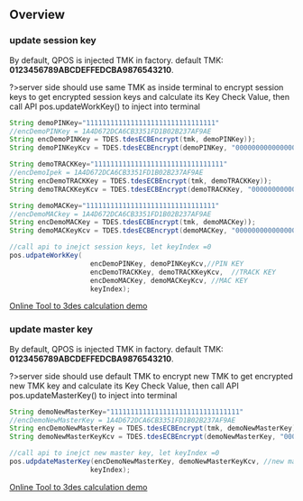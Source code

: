 ## Overview

### update session key
By default, QPOS is injected TMK in factory. default TMK: **0123456789ABCDEFFEDCBA9876543210**. 

?>server side should use same TMK as inside terminal to encrypt session keys to get encrypted session keys and calculate its Key Check Value, then call API pos.updateWorkKey() to inject into terminal
``` java
String demoPINKey="11111111111111111111111111111111"
//encDemoPINKey = 1A4D672DCA6CB3351FD1B02B237AF9AE
String encDemoPINKey = TDES.tdesECBEncrypt(tmk, demoPINKey)); 
String demoPINKeyKcv = TDES.tdesECBEncrypt(demoPINKey, "0000000000000000")); 

String demoTRACKKey="11111111111111111111111111111111"
//encDemoIpek = 1A4D672DCA6CB3351FD1B02B237AF9AE
String encDemoTRACKKey = TDES.tdesECBEncrypt(tmk, demoTRACKKey)); 
String demoTRACKKeyKcv = TDES.tdesECBEncrypt(demoTRACKKey, "0000000000000000")); 

String demoMACKey="11111111111111111111111111111111"
//encDemoMACkey = 1A4D672DCA6CB3351FD1B02B237AF9AE
String encDemoMACKey = TDES.tdesECBEncrypt(tmk, demoMACKey)); 
String demoMACKeyKcv = TDES.tdesECBEncrypt(demoMACKey, "0000000000000000")); 

//call api to inejct session keys, let keyIndex =0
pos.udpateWorkKey(
                    encDemoPINKey, demoPINKeyKcv,//PIN KEY
                    encDemoTRACKKey, demoTRACKKeyKcv,  //TRACK KEY
                    encDemoMACKey, demoMACKeyKcv, //MAC KEY
                    keyIndex);

```

[Online Tool to 3des calculation demo](http://extranet.cryptomathic.com/descalc/index?key=0123456789ABCDEFFEDCBA9876543210&iv=0000000000000000&input=11111111111111111111111111111111&mode=ecb&action=Encrypt&output=1A4D672DCA6CB3351FD1B02B237AF9AE)


### update master key

By default, QPOS is injected TMK in factory. default TMK: **0123456789ABCDEFFEDCBA9876543210**. 

?>server side should use default TMK to encrypt new TMK to get encrypted new TMK key and calculate its Key Check Value, then call API pos.updateMasterKey() to inject into terminal
``` java
String demoNewMasterKey="11111111111111111111111111111111"
//encDemoNewMasterKey = 1A4D672DCA6CB3351FD1B02B237AF9AE
String encDemoNewMasterKey = TDES.tdesECBEncrypt(tmk, demoNewMasterKey)); 
String demoNewMasterKeyKcv = TDES.tdesECBEncrypt(demoNewMasterKey, "0000000000000000")); 

//call api to inejct new master key, let keyIndex =0
pos.udpdateMasterKey(encDemoNewMasterKey, demoNewMasterKeyKcv, //new master key
                    keyIndex);

```

[Online Tool to 3des calculation demo](http://extranet.cryptomathic.com/descalc/index?key=0123456789ABCDEFFEDCBA9876543210&iv=0000000000000000&input=11111111111111111111111111111111&mode=ecb&action=Encrypt&output=1A4D672DCA6CB3351FD1B02B237AF9AE)


